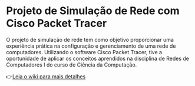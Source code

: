 # Projeto de Simulação de Rede com Cisco Packet Tracer

O projeto de simulação de rede tem como objetivo proporcionar uma experiência prática na configuração e gerenciamento de uma rede de computadores. Utilizando o software Cisco Packet Tracer, tive a oportunidade de aplicar os conceitos aprendidos na disciplina de Redes de Computadores I do curso de Ciência da Computação.

👉[Leia o wiki para mais detalhes](https://github.com/willamemouzinho/network-simulator/wiki/Projeto-de-Simula%C3%A7%C3%A3o-de-Rede-com-Cisco-Packet-Tracer)
